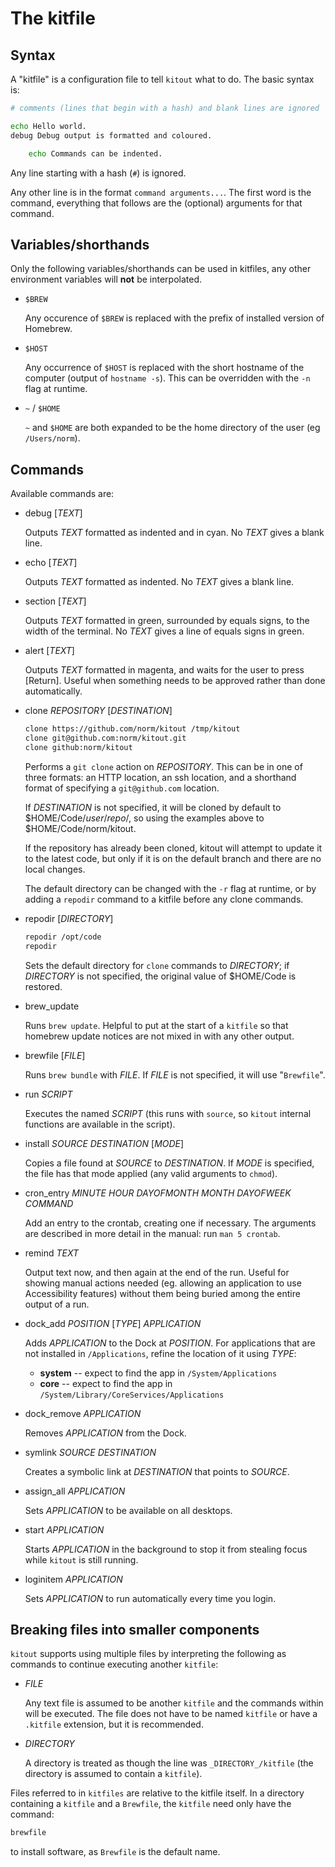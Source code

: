 The kitfile
===========

## Syntax

A "kitfile" is a configuration file to tell `kitout` what to do. The basic
syntax is:

```bash
# comments (lines that begin with a hash) and blank lines are ignored

echo Hello world.
debug Debug output is formatted and coloured.

    echo Commands can be indented.
```

Any line starting with a hash (`#`) is ignored.

Any other line is in the format `command arguments...`. The first word is the
command, everything that follows are the (optional) arguments for that
command.


## Variables/shorthands

Only the following variables/shorthands can be used in kitfiles, any other
environment variables will **not** be interpolated.

* `$BREW`

    Any occurence of `$BREW` is replaced with the prefix of installed
    version of Homebrew.

* `$HOST`

    Any occurrence of `$HOST` is replaced with the short hostname of the
    computer (output of `hostname -s`). This can be overridden with the
    `-n` flag at runtime.

* `~` / `$HOME`

    `~` and `$HOME` are both expanded to be the home directory of the user
    (eg `/Users/norm`).


## Commands

Available commands are:

* debug [_TEXT_]

    Outputs _TEXT_ formatted as indented and in cyan. No _TEXT_ gives
    a blank line.

* echo [_TEXT_]

    Outputs _TEXT_ formatted as indented. No _TEXT_ gives a blank line.

* section [_TEXT_]

    Outputs _TEXT_ formatted in green, surrounded by equals signs, to the
    width of the terminal. No _TEXT_ gives a line of equals signs in green.

* alert [_TEXT_]

    Outputs _TEXT_ formatted in magenta, and waits for the user to
    press [Return]. Useful when something needs to be approved
    rather than done automatically.

* clone _REPOSITORY_ [_DESTINATION_]

    ```bash
    clone https://github.com/norm/kitout /tmp/kitout
    clone git@github.com:norm/kitout.git
    clone github:norm/kitout
    ```

    Performs a `git clone` action on _REPOSITORY_. This can be in one of
    three formats: an HTTP location, an ssh location, and a shorthand
    format of specifying a `git@github.com` location.

    If _DESTINATION_ is not specified, it will be cloned by default to
    $HOME/Code/_user_/_repo_/, so using the examples above to
    $HOME/Code/norm/kitout.

    If the repository has already been cloned, kitout will attempt to update
    it to the latest code, but only if it is on the default branch and there
    are no local changes.

    The default directory can be changed with the `-r` flag at runtime,
    or by adding a `repodir` command to a kitfile before any clone commands.

* repodir [_DIRECTORY_]

    ```bash
    repodir /opt/code
    repodir
    ```

    Sets the default directory for `clone` commands to _DIRECTORY_;
    if _DIRECTORY_ is not specified, the original value of
    $HOME/Code is restored.

* brew_update

    Runs `brew update`. Helpful to put at the start of a `kitfile` so that
    homebrew update notices are not mixed in with any other output.

* brewfile [_FILE_]

    Runs `brew bundle` with _FILE_. If _FILE_ is not specified, it will
    use "`Brewfile`".

* run _SCRIPT_

    Executes the named _SCRIPT_ (this runs with `source`, so `kitout`
    internal functions are available in the script).

* install _SOURCE_ _DESTINATION_ [_MODE_]

    Copies a file found at _SOURCE_ to _DESTINATION_. If _MODE_ is specified,
    the file has that mode applied (any valid arguments to `chmod`).

* cron_entry _MINUTE_ _HOUR_ _DAYOFMONTH_ _MONTH_ _DAYOFWEEK_ _COMMAND_

    Add an entry to the crontab, creating one if necessary. The arguments are
    described in more detail in the manual: run `man 5 crontab`.

* remind _TEXT_

    Output text now, and then again at the end of the run.
    Useful for showing manual actions needed (eg. allowing an
    application to use Accessibility features) without them being buried
    among the entire output of a run.

* dock\_add _POSITION_ [_TYPE_] _APPLICATION_

    Adds _APPLICATION_ to the Dock at _POSITION_. For applications that are
    not installed in `/Applications`, refine the location of it using _TYPE_:

    * **system** -- expect to find the app in `/System/Applications`
    * **core** -- expect to find the app in `/System/Library/CoreServices/Applications`

* dock\_remove _APPLICATION_

    Removes _APPLICATION_ from the Dock.

* symlink _SOURCE_ _DESTINATION_

    Creates a symbolic link at _DESTINATION_ that points to _SOURCE_.

* assign\_all _APPLICATION_

    Sets _APPLICATION_ to be available on all desktops.

* start _APPLICATION_

    Starts _APPLICATION_ in the background to stop it from stealing focus
    while `kitout` is still running.

* loginitem _APPLICATION_

    Sets _APPLICATION_ to run automatically every time you login.


## Breaking files into smaller components

`kitout` supports using multiple files by interpreting the following
as commands to continue executing another `kitfile`:

* _FILE_

    Any text file is assumed to be another `kitfile` and the commands within
    will be executed. The file does not have to be named `kitfile` or have a
    `.kitfile` extension, but it is recommended.

* _DIRECTORY_

    A directory is treated as though the line was `_DIRECTORY_/kitfile`
    (the directory is assumed to contain a `kitfile`).

Files referred to in `kitfiles` are relative to the kitfile itself. In
a directory containing a `kitfile` and a `Brewfile`, the `kitfile` need
only have the command:

```bash
brewfile
```

to install software, as `Brewfile` is the default name.
